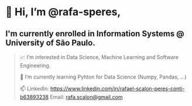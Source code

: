 # 👋 Hi, I’m @rafa-speres, 
## I'm currently enrolled in Information Systems @ University of São Paulo.
> 📈 I’m interested in Data Science, Machine Learning and Software Engineering. 
> 
> 🐼 I’m currently learning Pyhton for Data Science (Numpy, Pandas, ...)
> 
> 📫 LinkedIn: https://www.linkedin.com/in/rafael-scalon-peres-conti-b63893238 Email: rafa.scalon@gmail.com
